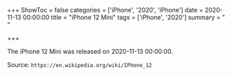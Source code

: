 +++
ShowToc = false
categories = ['iPhone', '2020', 'iPhone']
date = 2020-11-13 00:00:00
title = "iPhone 12 Mini"
tags = ['iPhone', '2020']
summary = " "

+++

The iPhone 12 Mini was released on 2020-11-13 00:00:00.

Source: `https://en.wikipedia.org/wiki/IPhone_12`
